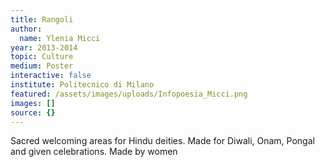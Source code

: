 ```yaml
---
title: Rangoli
author:
  name: Ylenia Micci
year: 2013-2014
topic: Culture
medium: Poster
interactive: false
institute: Politecnico di Milano
featured: /assets/images/uploads/Infopoesia_Micci.png
images: []
source: {}
---
```

Sacred welcoming areas for Hindu deities. Made for Diwali, Onam, Pongal and given celebrations. Made by women
